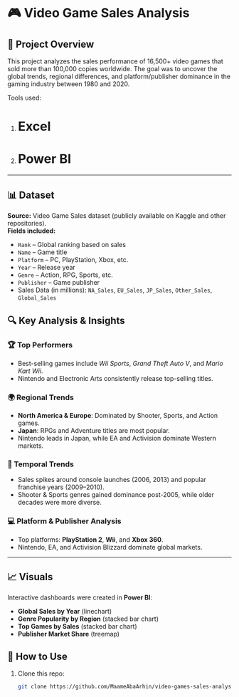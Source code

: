 # 🎮 Video Game Sales Analysis 

## 📌 Project Overview 
This project analyzes the sales performance of 16,500+ video games that sold more than 100,000 copies worldwide.   The goal was to uncover the global trends, regional differences, and platform/publisher dominance in the gaming industry between 1980 and 2020.  

Tools used:  
1. # Excel
2. # Power BI
---

## 📊 Dataset
**Source:** Video Game Sales dataset (publicly available on Kaggle and other repositories).  
**Fields included:**
- `Rank` – Global ranking based on sales  
- `Name` – Game title  
- `Platform` – PC, PlayStation, Xbox, etc.  
- `Year` – Release year  
- `Genre` – Action, RPG, Sports, etc.  
- `Publisher` – Game publisher  
- Sales Data (in millions): `NA_Sales`, `EU_Sales`, `JP_Sales`, `Other_Sales`, `Global_Sales`

## 🔍 Key Analysis & Insights

### 🏆 Top Performers
- Best-selling games include *Wii Sports*, *Grand Theft Auto V*, and *Mario Kart Wii*.  
- Nintendo and Electronic Arts consistently release top-selling titles.

### 🌍 Regional Trends
- **North America & Europe**: Dominated by Shooter, Sports, and Action games.  
- **Japan**: RPGs and Adventure titles are most popular.  
- Nintendo leads in Japan, while EA and Activision dominate Western markets.

### 📅 Temporal Trends
- Sales spikes around console launches (2006, 2013) and popular franchise years (2009–2010).  
- Shooter & Sports genres gained dominance post-2005, while older decades were more diverse.  

### 💻 Platform & Publisher Analysis
- Top platforms: **PlayStation 2**, **Wii**, and **Xbox 360**.  
- Nintendo, EA, and Activision Blizzard dominate global markets.

---

## 📈 Visuals
Interactive dashboards were created in **Power BI**:  
- **Global Sales by Year** (linechart)  
- **Genre Popularity by Region** (stacked bar chart)  
- **Top Games by Sales** (stacked bar chart)  
- **Publisher Market Share** (treemap)  


## 🚀 How to Use
1. Clone this repo:
   ```bash
   git clone https://github.com/MaameAbaArhin/video-games-sales-analysis.git
